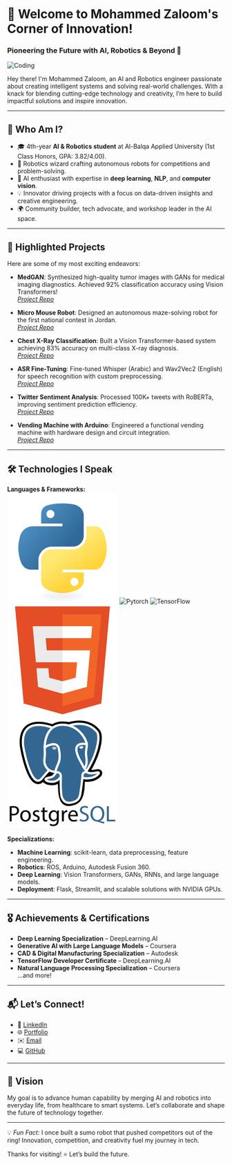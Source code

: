 
# 👋 Welcome to Mohammed Zaloom's Corner of Innovation!

### **Pioneering the Future with AI, Robotics & Beyond 🚀**

![Coding](https://media.tenor.com/n53f5g-plM0AAAAi/emo.gif)

Hey there! I'm Mohammed Zaloom, an AI and Robotics engineer passionate about creating intelligent systems and solving real-world challenges. With a knack for blending cutting-edge technology and creativity, I’m here to build impactful solutions and inspire innovation.

---

## 🌟 **Who Am I?**
- 🎓 4th-year **AI & Robotics student** at Al-Balqa Applied University (1st Class Honors, GPA: 3.82/4.00).
- 🤖 Robotics wizard crafting autonomous robots for competitions and problem-solving.
- 🧠 AI enthusiast with expertise in **deep learning**, **NLP**, and **computer vision**.
- 💡 Innovator driving projects with a focus on data-driven insights and creative engineering.
- 🌍 Community builder, tech advocate, and workshop leader in the AI space.

---

## 🔭 **Highlighted Projects**
Here are some of my most exciting endeavors:

- **MedGAN**: Synthesized high-quality tumor images with GANs for medical imaging diagnostics. Achieved 92% classification accuracy using Vision Transformers!  
  _[Project Repo](https://github.com/mozaloom/medgan)_

- **Micro Mouse Robot**: Designed an autonomous maze-solving robot for the first national contest in Jordan.  
  _[Project Repo](https://github.com/mozaloom/micro-mouse-robot)_

- **Chest X-Ray Classification**: Built a Vision Transformer-based system achieving 83% accuracy on multi-class X-ray diagnosis.  
  _[Project Repo](https://github.com/mozaloom/chest-xray-detection)_

- **ASR Fine-Tuning**: Fine-tuned Whisper (Arabic) and Wav2Vec2 (English) for speech recognition with custom preprocessing.  
  _[Project Repo](https://github.com/mozaloom/ASR-FineTuning-Whisper-Arabic/tree/main)_

- **Twitter Sentiment Analysis**: Processed 100K+ tweets with RoBERTa, improving sentiment prediction efficiency.  
  _[Project Repo](https://github.com/mozaloom/twitter-sentiment-analysis)_

- **Vending Machine with Arduino**: Engineered a functional vending machine with hardware design and circuit integration.  
  _[Project Repo](https://github.com/mozaloom/vending-machine-arduino-based)_

---

## 🛠️ **Technologies I Speak**
**Languages & Frameworks:**  
![Python](https://raw.githubusercontent.com/devicons/devicon/master/icons/python/python-original.svg) ![Pytorch](https://www.vectorlogo.zone/logos/pytorch/pytorch-icon.svg) ![TensorFlow](https://www.vectorlogo.zone/logos/tensorflow/tensorflow-icon.svg) ![HTML](https://raw.githubusercontent.com/devicons/devicon/master/icons/html5/html5-original.svg) ![SQL](https://raw.githubusercontent.com/devicons/devicon/master/icons/postgresql/postgresql-original-wordmark.svg)

**Specializations:**  
- **Machine Learning**: scikit-learn, data preprocessing, feature engineering.  
- **Robotics**: ROS, Arduino, Autodesk Fusion 360.  
- **Deep Learning**: Vision Transformers, GANs, RNNs, and large language models.  
- **Deployment**: Flask, Streamlit, and scalable solutions with NVIDIA GPUs.

---

## 🎖️ **Achievements & Certifications**
- **Deep Learning Specialization** – DeepLearning.AI  
- **Generative AI with Large Language Models** – Coursera  
- **CAD & Digital Manufacturing Specialization** – Autodesk  
- **TensorFlow Developer Certificate** – DeepLearning.AI  
- **Natural Language Processing Specialization** – Coursera  
...and more!

---

## 📬 **Let’s Connect!**
- 💼 [LinkedIn](https://www.linkedin.com/in/mozaloom/)  
- 🌐 [Portfolio](https://mohammedzaloom-portfolio.streamlit.app)  
- ✉️ [Email](mailto:mohammedzaloomai@gmail.com)  
- 💻 [GitHub](https://github.com/mozaloom)

---

## 🎯 **Vision**
My goal is to advance human capability by merging AI and robotics into everyday life, from healthcare to smart systems. Let’s collaborate and shape the future of technology together.

---

💡 _Fun Fact:_ I once built a sumo robot that pushed competitors out of the ring! Innovation, competition, and creativity fuel my journey in tech.  

Thanks for visiting! ⭐ Let’s build the future.
